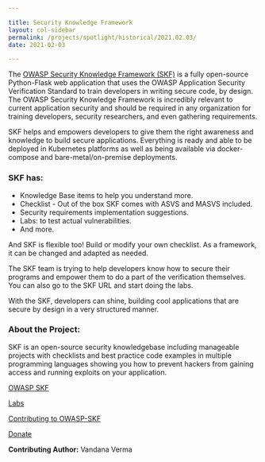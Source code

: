 ```yaml
---

title: Security Knowledge Framework
layout: col-sidebar
permalink: /projects/spotlight/historical/2021.02.03/
date: 2021-02-03

---
```


<!--![SKF Logo](/assets/images/content/featured_project.svg){:class="featured-proj-image" width="160px"}-->

The [OWASP Security Knowledge Framework (SKF)](/www-project-security-knowledge-framework/) is a fully open-source Python-Flask web application that uses the OWASP Application Security Verification Standard to train developers in writing secure code, by design. The OWASP Security Knowledge Framework is incredibly relevant to current application security and should be required in any organization for training developers, security researchers, and even gathering requirements.

SKF helps and empowers developers to give them the right awareness and knowledge to build secure applications. Everything is ready and able to be deployed in Kubernetes platforms as well as being available via docker-compose and bare-metal/on-premise deployments.

### SKF has:
* Knowledge Base items to help you understand more.
* Checklist - Out of the box SKF comes with ASVS and MASVS included.
* Security requirements implementation suggestions.
* Labs: to test actual vulnerabilities.
* And more.

And SKF is flexible too! Build or modify your own checklist. As a framework, it can be changed and adapted as needed.

The SKF team is trying to help developers know how to secure their programs and empower them to do a part of the verification themselves. You can also go to the SKF URL and start doing the labs. 

With the SKF, developers can shine, building cool applications that are secure by design in a very structured manner. 

### About the Project:

SKF is an open-source security knowledgebase including manageable projects with checklists and best practice code examples in multiple programming languages showing you how to prevent hackers from gaining access and running exploits on your application.

[OWASP SKF](https://owasp.org/www-project-security-knowledge-framework/)

[Labs](https://beta.securityknowledgeframework.org/auth/login)

[Contributing to OWASP-SKF](https://github.com/blabla1337/skf-flask/blob/main/CONTRIBUTING.md)

[Donate](https://owasp.org/donate/)

**Contributing Author:** Vandana Verma